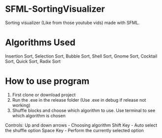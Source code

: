 # SFML-SortingVisualizer
Sorting visualizer (Like from those youtube vids) made with SFML.

# Algorithms Used
Insertion Sort,
Selection Sort,
Bubble Sort,
Shell Sort,
Gnome Sort,
Cocktail Sort,
Quick Sort,
Radix Sort

# How to use program

1. First clone or download project
2. Run the .exe in the release folder (Use .exe in debug if release not working)
3. Shuffle blocks and choose which algorithm to use. Use terminal to see which algorithm is chosen

Controls:
Up and down arrows - Choosing algorithm
Shift Key - Auto select the shuffle option
Space Key - Perform the currently selected option
